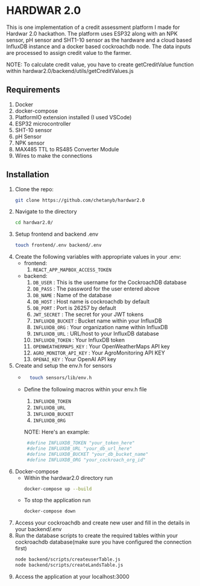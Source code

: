 # HARDWAR 2.0

This is one implementation of a credit assessment platform I made for Hardwar 2.0 hackathon. The platform uses ESP32 along with an NPK sensor, pH sensor and SHT1-10 sensor as the hardware and a cloud based InfluxDB instance and a docker based cockroachdb node. The data inputs are processed to assign credit value to the farmer.

NOTE: To calculate credit value, you have to create getCreditValue function within hardwar2.0/backend/utils/getCreditValues.js

## Requirements

   1. Docker
   2. docker-compose
   3. PlatformIO extension installed (I used VSCode)
   4. ESP32 microcontroller
   5. SHT-10 sensor
   6. pH Sensor
   7. NPK sensor
   8. MAX485 TTL to RS485 Converter Module
   9. Wires to make the connections

## Installation

1. Clone the repo:
   ```bash
   git clone https://github.com/chetanyb/hardwar2.0 
2. Navigate to the directory
   ```bash
   cd hardwar2.0/
   ```
3. Setup frontend and backend .env
   ```bash
   touch frontend/.env backend/.env
   ```
4. Create the following variables with appropriate values in your .env:
   - frontend:
      1. ` REACT_APP_MAPBOX_ACCESS_TOKEN  `
   - backend:
      1. ` DB_USER ` : This is the username for the CockroachDB database
      2. ` DB_PASS ` : The password for the user entered above
      3. ` DB_NAME ` : Name of the database
      4. ` DB_HOST ` : Host name is cockroachdb by default
      5. ` DB_PORT ` : Port is 26257 by default
      6. ` JWT_SECRET ` : The secret for your JWT tokens
      7. ` INFLUXDB_BUCKET ` : Bucket name within your InfluxDB
      8. ` INFLUXDB_ORG ` : Your organization name within InfluxDB
      9. ` INFLUXDB_URL ` : URL/host to your InfluxDB database
      10. ` INFLUXDB_TOKEN ` : Your InfluxDB token
      11. ` OPENWEATHERMAPS_KEY ` : Your OpenWeatherMaps API key
      12. ` AGRO_MONITOR_API_KEY ` : Your AgroMonitoring API KEY
      13. ` OPENAI_KEY ` : Your OpenAI API key
5. Create and setup the env.h for sensors
   - ```bash
       touch sensors/lib/env.h
       ```
   - Define the following macros within your env.h file
      1. ` INFLUXDB_TOKEN `
      2. ` INFLUXDB_URL `
      3. ` INFLUXDB_BUCKET `
      4. ` INFLUXDB_ORG `

      NOTE: Here's an example:
      ```bash
       #define INFLUXDB_TOKEN "your_token_here"
       #define INFLUXDB_URL "your_db_url_here"
       #define INFLUXDB_BUCKET "your_db_bucket_name"
       #define INFLUXDB_ORG "your_cockroach_org_id"
       ```
6. Docker-compose
   - Within the hardwar2.0 directory run
      ```bash
      docker-compose up --build
      ```
   - To stop the application run
      ```bash
      docker-compose down
      ```
7. Access your cockroachdb and create new user and fill in the details in your backend/.env
8. Run the database scripts to create the required tables within your cockroachdb database(make sure you have configured the connection first)
   ```bash
   node backend/scripts/createuserTable.js
   node backend/scripts/createLandsTable.js
   ```
7. Access the application at your localhost:3000